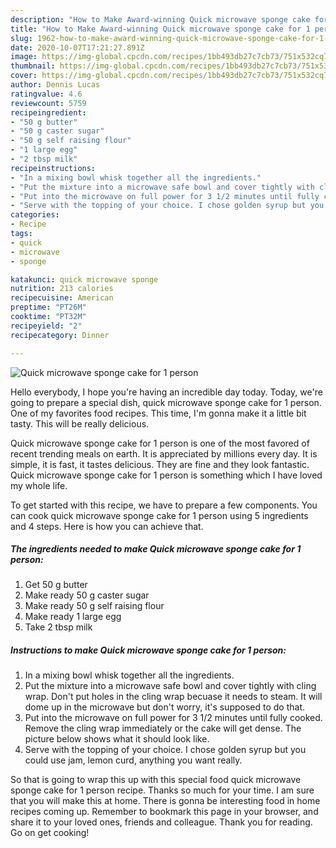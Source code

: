 ```yaml
---
description: "How to Make Award-winning Quick microwave sponge cake for 1 person"
title: "How to Make Award-winning Quick microwave sponge cake for 1 person"
slug: 1962-how-to-make-award-winning-quick-microwave-sponge-cake-for-1-person
date: 2020-10-07T17:21:27.891Z
image: https://img-global.cpcdn.com/recipes/1bb493db27c7cb73/751x532cq70/quick-microwave-sponge-cake-for-1-person-recipe-main-photo.jpg
thumbnail: https://img-global.cpcdn.com/recipes/1bb493db27c7cb73/751x532cq70/quick-microwave-sponge-cake-for-1-person-recipe-main-photo.jpg
cover: https://img-global.cpcdn.com/recipes/1bb493db27c7cb73/751x532cq70/quick-microwave-sponge-cake-for-1-person-recipe-main-photo.jpg
author: Dennis Lucas
ratingvalue: 4.6
reviewcount: 5759
recipeingredient:
- "50 g butter"
- "50 g caster sugar"
- "50 g self raising flour"
- "1 large egg"
- "2 tbsp milk"
recipeinstructions:
- "In a mixing bowl whisk together all the ingredients."
- "Put the mixture into a microwave safe bowl and cover tightly with cling wrap. Don&#39;t put holes in the cling wrap becuase it needs to steam. It will dome up in the microwave but don&#39;t worry, it&#39;s supposed to do that."
- "Put into the microwave on full power for 3 1/2 minutes until fully cooked. Remove the cling wrap immediately or the cake will get dense. The picture below shows what it should look like."
- "Serve with the topping of your choice. I chose golden syrup but you could use jam, lemon curd, anything you want really."
categories:
- Recipe
tags:
- quick
- microwave
- sponge

katakunci: quick microwave sponge 
nutrition: 213 calories
recipecuisine: American
preptime: "PT26M"
cooktime: "PT32M"
recipeyield: "2"
recipecategory: Dinner

---
```



![Quick microwave sponge cake for 1 person](https://img-global.cpcdn.com/recipes/1bb493db27c7cb73/751x532cq70/quick-microwave-sponge-cake-for-1-person-recipe-main-photo.jpg)

Hello everybody, I hope you're having an incredible day today. Today, we're going to prepare a special dish, quick microwave sponge cake for 1 person. One of my favorites food recipes. This time, I'm gonna make it a little bit tasty. This will be really delicious.

Quick microwave sponge cake for 1 person is one of the most favored of recent trending meals on earth. It is appreciated by millions every day. It is simple, it is fast, it tastes delicious. They are fine and they look fantastic. Quick microwave sponge cake for 1 person is something which I have loved my whole life.




To get started with this recipe, we have to prepare a few components. You can cook quick microwave sponge cake for 1 person using 5 ingredients and 4 steps. Here is how you can achieve that.

<!--inarticleads1-->

##### The ingredients needed to make Quick microwave sponge cake for 1 person:

1. Get 50 g butter
1. Make ready 50 g caster sugar
1. Make ready 50 g self raising flour
1. Make ready 1 large egg
1. Take 2 tbsp milk




<!--inarticleads2-->

##### Instructions to make Quick microwave sponge cake for 1 person:

1. In a mixing bowl whisk together all the ingredients.
1. Put the mixture into a microwave safe bowl and cover tightly with cling wrap. Don&#39;t put holes in the cling wrap becuase it needs to steam. It will dome up in the microwave but don&#39;t worry, it&#39;s supposed to do that.
1. Put into the microwave on full power for 3 1/2 minutes until fully cooked. Remove the cling wrap immediately or the cake will get dense. The picture below shows what it should look like.
1. Serve with the topping of your choice. I chose golden syrup but you could use jam, lemon curd, anything you want really.




So that is going to wrap this up with this special food quick microwave sponge cake for 1 person recipe. Thanks so much for your time. I am sure that you will make this at home. There is gonna be interesting food in home recipes coming up. Remember to bookmark this page in your browser, and share it to your loved ones, friends and colleague. Thank you for reading. Go on get cooking!
